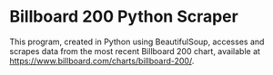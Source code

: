 # Billboard 200 Python Scraper

This program, created in Python using BeautifulSoup, accesses and scrapes data from the most recent Billboard 200 chart, available at https://www.billboard.com/charts/billboard-200/.

